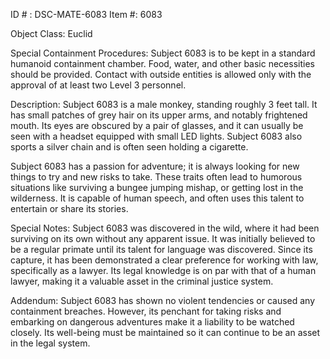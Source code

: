 ID # : DSC-MATE-6083
Item #: 6083

Object Class: Euclid

Special Containment Procedures:
Subject 6083 is to be kept in a standard humanoid containment chamber. Food, water, and other basic necessities should be provided. Contact with outside entities is allowed only with the approval of at least two Level 3 personnel.

Description:
Subject 6083 is a male monkey, standing roughly 3 feet tall. It has small patches of grey hair on its upper arms, and notably frightened mouth. Its eyes are obscured by a pair of glasses, and it can usually be seen with a headset equipped with small LED lights. Subject 6083 also sports a silver chain and is often seen holding a cigarette.

Subject 6083 has a passion for adventure; it is always looking for new things to try and new risks to take. These traits often lead to humorous situations like surviving a bungee jumping mishap, or getting lost in the wilderness. It is capable of human speech, and often uses this talent to entertain or share its stories.

Special Notes:
Subject 6083 was discovered in the wild, where it had been surviving on its own without any apparent issue. It was initially believed to be a regular primate until its talent for language was discovered. Since its capture, it has been demonstrated a clear preference for working with law, specifically as a lawyer. Its legal knowledge is on par with that of a human lawyer, making it a valuable asset in the criminal justice system.

Addendum:
Subject 6083 has shown no violent tendencies or caused any containment breaches. However, its penchant for taking risks and embarking on dangerous adventures make it a liability to be watched closely. Its well-being must be maintained so it can continue to be an asset in the legal system.